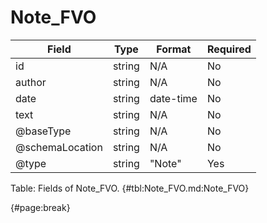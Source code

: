 <!--
    ATTENTION: This file was generated via gradle!
               Do NOT manually edit this file! Any such changes will be overwritten!
-->

# Note_FVO

| Field | Type | Format | Required |
| ------- | ------- | ------- | --- |
| id | string | N/A | No |
| author | string | N/A | No |
| date | string | date-time | No |
| text | string | N/A | No |
| @baseType | string | N/A | No |
| @schemaLocation | string | N/A | No |
| @type | string | "Note" | Yes |

Table: Fields of Note_FVO. {#tbl:Note_FVO.md:Note_FVO}

{#page:break}
